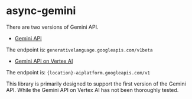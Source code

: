 # async-gemini

There are two versions of Gemini API.

- [Gemini API](https://ai.google.dev/api/rest)

The endpoint is: `generativelanguage.googleapis.com/v1beta`

- [Gemini API on Vertex AI](https://cloud.google.com/vertex-ai/generative-ai/docs/model-reference/gemini)

The endpoint is: `{location}-aiplatform.googleapis.com/v1`

This library is primarily designed to support the first version of the Gemini API. While the Gemini API on Vertex AI has not been thoroughly tested.